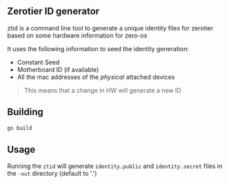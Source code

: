 ## Zerotier ID generator
ztid is a command line tool to generate a unique identity files for zerotier based on some hardware information
for zero-os

It uses the following information to seed the identity generation:
- Constant Seed
- Motherboard ID (if available)
- All the mac addresses of the *physical* attached devices

> This means that a change in HW will generate a new ID

## Building
```bash
go build
```

## Usage
Running the `ztid` will generate `identity.public` and `identity.secret` files in the `-out` directory (default to '.')